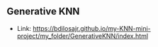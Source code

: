 ## Generative KNN

* Link: https://bdilosajr.github.io/my-KNN-mini-project/my_folder/GenerativeKNN/index.html

